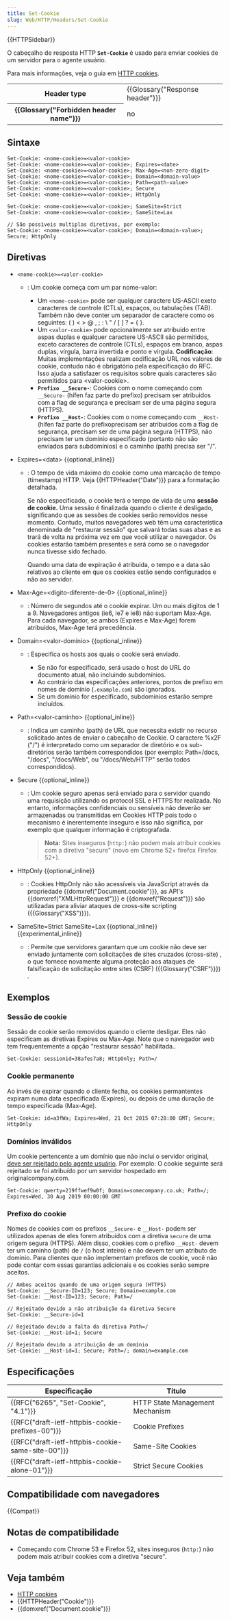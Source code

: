 ```yaml
---
title: Set-Cookie
slug: Web/HTTP/Headers/Set-Cookie
---
```


{{HTTPSidebar}}

O cabeçalho de resposta HTTP **`Set-Cookie`** é usado para enviar cookies de um servidor para o agente usuário.

Para mais informações, veja o guia em [HTTP cookies](/pt-BR/docs/Web/HTTP/Cookies).

<table class="properties">
  <tbody>
    <tr>
      <th scope="row">Header type</th>
      <td>{{Glossary("Response header")}}</td>
    </tr>
    <tr>
      <th scope="row">{{Glossary("Forbidden header name")}}</th>
      <td>no</td>
    </tr>
  </tbody>
</table>

## Sintaxe

```
Set-Cookie: <nome-cookie>=<valor-cookie>
Set-Cookie: <nome-cookie>=<valor-cookie>; Expires=<date>
Set-Cookie: <nome-cookie>=<valor-cookie>; Max-Age=<non-zero-digit>
Set-Cookie: <nome-cookie>=<valor-cookie>; Domain=<domain-value>
Set-Cookie: <nome-cookie>=<valor-cookie>; Path=<path-value>
Set-Cookie: <nome-cookie>=<valor-cookie>; Secure
Set-Cookie: <nome-cookie>=<valor-cookie>; HttpOnly

Set-Cookie: <nome-cookie>=<valor-cookie>; SameSite=Strict
Set-Cookie: <nome-cookie>=<valor-cookie>; SameSite=Lax

// São possíveis multiplas diretivas, por exemplo:
Set-Cookie: <nome-cookie>=<valor-cookie>; Domain=<domain-value>; Secure; HttpOnly
```

## Diretivas

- `<nome-cookie>=<valor-cookie>`

  - : Um cookie começa com um par nome-valor:

    - Um `<nome-cookie>` pode ser qualquer caractere US-ASCII exeto caracteres de controle (CTLs), espaços, ou tabulações (TAB). Também não deve conter um separador de caractere como os seguintes: ( ) < > @ , ; : \ " / \[ ] ? = { }.
    - Um `<valor-cookie>` pode opcionalmente ser atribuido entre aspas duplas e qualquer caractere US-ASCII são permitidos, exceto caracteres de controle (CTLs), espaços em branco, aspas duplas, vírgula, barra invertida e ponto e vírgula. **Codificação**: Muitas implementações realizam codificação URL nos valores de cookie, contudo não é obrigatório pela especificação do RFC. Isso ajuda a satisfazer os requisitos sobre quais caracteres são permitidos para \<valor-cookie>.
    - **`Prefixo __Secure-`**: Cookies com o nome começando com `__Secure-` (hífen faz parte do prefixo) precisam ser atribuidos com a flag de segurança e precisam ser de uma página segura (HTTPS).
    - **`Prefixo __Host-`**: Cookies com o nome começando com `__Host-` (hífen faz parte do prefixoprecisam ser atribuidos com a flag de segurança, precisam ser de uma página segura (HTTPS), não precisam ter um domínio especificado (portanto não são enviados para subdomínios) e o caminho (path) precisa ser "/".

- Expires=\<data> {{optional_inline}}

  - : O tempo de vida máximo do cookie como uma marcação de tempo (timestamp) HTTP. Veja {{HTTPHeader("Date")}} para a formatação detalhada.

    Se não especificado, o cookie terá o tempo de vida de uma **sessão de cookie.** Uma sessão é finalizada quando o cliente é desligado, significando que as sessões de cookies serão removidos nesse momento. Contudo, muitos navegadores web têm uma característica denominada de "restaurar sessão" que salvará todas suas abas e as trará de volta na próxima vez em que você utilizar o navegador. Os cookies estarão também presentes e será como se o navegador nunca tivesse sido fechado.

    Quando uma data de expiração é atribuída, o tempo e a data são relativos ao cliente em que os cookies estão sendo configurados e não ao servidor.

- Max-Age=\<digito-diferente-de-0> {{optional_inline}}
  - : Número de segundos até o cookie expirar. Um ou mais digitos de 1 a 9. Navegadores antigos (ie6, ie7 e ie8) não suportam Max-Age. Para cada navegador, se ambos (Expires e Max-Age) forem atribuídos, Max-Age terá precedência.
- Domain=\<valor-domínio> {{optional_inline}}

  - : Especifica os hosts aos quais o cookie será enviado.

    - Se não for especificado, será usado o host do URL do documento atual, não incluindo subdomínios.
    - Ao contrário das especificações anteriores, pontos de prefixo em nomes de domínio (`.example.com`) são ignorados.
    - Se um domínio for especificado, subdomínios estarão sempre incluídos.

- Path=\<valor-caminho> {{optional_inline}}
  - : Indica um caminho (path) de URL que necessita existir no recurso solicitado antes de enviar o cabeçalho de Cookie. O caractere %x2F ("/") é interpretado como um separador de diretório e os sub-diretórios serão também correspondidos (por exemplo: Path=/docs, "/docs", "/docs/Web", ou "/docs/Web/HTTP" serão todos correspondidos).
- Secure {{optional_inline}}

  - : Um cookie seguro apenas será enviado para o servidor quando uma requisição utilizando os protocol SSL e HTTPS for realizada. No entanto, informações confidenciais ou sensíveis não deverão ser armazenadas ou transmitidas em Cookies HTTP pois todo o mecanismo é inerentemente inseguro e isso não significa, por exemplo que qualquer informação é criptografada.

    > **Nota:** Sites inseguros (`http:`) não podem mais atribuir cookies com a diretiva "secure" (novo em Chrome 52+ firefox Firefox 52+).

- HttpOnly {{optional_inline}}
  - : Cookies HttpOnly não são acessíveis via JavaScript através da propriedade {{domxref("Document.cookie")}}, as API's {{domxref("XMLHttpRequest")}} e {{domxref("Request")}} são utilizadas para aliviar ataques de cross-site scripting ({{Glossary("XSS")}}).
- SameSite=Strict
  SameSite=Lax {{optional_inline}} {{experimental_inline}}
  - : Permite que servidores garantam que um cookie não deve ser enviado juntamente com solicitações de sites cruzados (cross-site) , o que fornece novamente alguma proteção aos ataques de falsificação de solicitação entre sites (CSRF) ({{Glossary("CSRF")}}) _._

## Exemplos

### Sessão de cookie

Sessão de cookie serão removidos quando o cliente desligar. Eles não especificam as diretivas Expires ou Max-Age. Note que o navegador web tem frequentemente a opção "restaurar sessão" habilitada..

```
Set-Cookie: sessionid=38afes7a8; HttpOnly; Path=/
```

### Cookie permanente

Ao invés de expirar quando o cliente fecha, os cookies permantentes expiram numa data especificada (Expires), ou depois de uma duração de tempo especificada (Max-Age).

```
Set-Cookie: id=a3fWa; Expires=Wed, 21 Oct 2015 07:28:00 GMT; Secure; HttpOnly
```

### Domínios inválidos

Um cookie pertencente a um domínio que não inclui o servidor original, [deve ser rejeitado pelo agente usuário](https://tools.ietf.org/html/rfc6265#section-4.1.2.3). Por exemplo: O cookie seguinte será rejeitado se foi atribuído por um servidor hospedado em originalcompany.com.

```
Set-Cookie: qwerty=219ffwef9w0f; Domain=somecompany.co.uk; Path=/; Expires=Wed, 30 Aug 2019 00:00:00 GMT
```

### Prefixo do cookie

Nomes de cookies com os prefixos `__Secure-` e `__Host-` podem ser utilizados apenas de eles forem atribuídos com a diretiva `secure` de uma origem segura (HTTPS). Além disso, cookies com o prefixo `__Host-` devem ter um caminho (path) de `/` (o host inteiro) e não devem ter um atributo de dominio. Para clientes que não implementam prefixos de cookie, você não pode contar com essas garantias adicionais e os cookies serão sempre aceitos.

```
// Ambos aceitos quando de uma origem segura (HTTPS)
Set-Cookie: __Secure-ID=123; Secure; Domain=example.com
Set-Cookie: __Host-ID=123; Secure; Path=/

// Rejeitado devido a não atribuição da diretiva Secure
Set-Cookie: __Secure-id=1

// Rejeitado devido a falta da diretiva Path=/
Set-Cookie: __Host-id=1; Secure

// Rejeitado devido a atribuição de um domínio
Set-Cookie: __Host-id=1; Secure; Path=/; domain=example.com
```

## Especificações

| Especificação                                     | Título                          |
| ------------------------------------------------- | ------------------------------- |
| {{RFC("6265", "Set-Cookie", "4.1")}}              | HTTP State Management Mechanism |
| {{RFC("draft-ietf-httpbis-cookie-prefixes-00")}}  | Cookie Prefixes                 |
| {{RFC("draft-ietf-httpbis-cookie-same-site-00")}} | Same-Site Cookies               |
| {{RFC("draft-ietf-httpbis-cookie-alone-01")}}     | Strict Secure Cookies           |

## Compatibilidade com navegadores

{{Compat}}

## Notas de compatibilidade

- Começando com Chrome 53 e Firefox 52, sites inseguros (`http:`) não podem mais atribuir cookies com a diretiva "secure".

## Veja também

- [HTTP cookies](/pt-BR/docs/Web/HTTP/Cookies)
- {{HTTPHeader("Cookie")}}
- {{domxref("Document.cookie")}}
